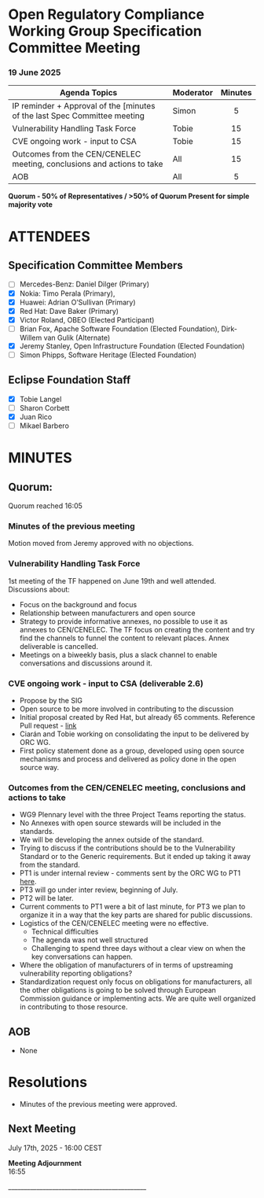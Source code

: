 # **Open Regulatory Compliance Working Group** Specification Committee Meeting

###  19 June 2025 

| Agenda Topics | Moderator | Minutes |
| ----- | ----- | :---: |
| IP reminder \+ Approval of the [minutes of the last Spec Committee meeting | Simon | 5 |
| Vulnerability Handling Task Force | Tobie | 15 |
| CVE ongoing work \- input to CSA | Tobie | 15 |
| Outcomes from the CEN/CENELEC meeting, conclusions and actions to take | All  | 15 |
| AOB | All | 5 |

**Quorum \- 50% of Representatives / \>50% of Quorum Present for simple majority vote**  
 

# ATTENDEES

## Specification Committee Members

- [ ] Mercedes-Benz:  Daniel Dilger (Primary)  
- [x] Nokia: Timo Perala (Primary),   
- [x] Huawei: Adrian O’Sullivan (Primary)   
- [x] Red Hat: Dave Baker (Primary)  
- [x] Victor Roland, OBEO (Elected Participant)   
- [ ] Brian Fox, Apache Software Foundation (Elected Foundation), Dirk-Willem van Gulik (Alternate)   
- [x] Jeremy Stanley, Open Infrastructure Foundation (Elected Foundation)  
- [ ] Simon Phipps, Software Heritage (Elected Foundation)

## Eclipse Foundation Staff

- [x] Tobie Langel  
- [ ] Sharon Corbett  
- [x] Juan Rico  
- [ ] Mikael Barbero

# MINUTES

## Quorum: 

Quorum reached 16:05

### Minutes of the previous meeting

Motion moved from Jeremy approved with no objections.

### Vulnerability Handling Task Force

1st meeting of the TF happened on June 19th and well attended.  
Discussions about:

* Focus on the background and focus  
* Relationship between manufacturers and open source  
* Strategy to provide informative annexes, no possible to use it as annexes to CEN/CENELEC. The TF focus on creating the content and try find the channels to funnel the content to relevant places. Annex deliverable is cancelled.  
* Meetings on a biweekly basis, plus a slack channel to enable conversations and discussions around it.

### CVE ongoing work \- input to CSA (deliverable 2.6)

* Propose by the SIG  
* Open source to be more involved in contributing to the discussion  
* Initial proposal created by Red Hat, but already 65 comments. Reference Pull request \- [link](https://github.com/orcwg/orcwg/pull/127)  
* Ciarán and Tobie working on consolidating the input to be delivered by ORC WG.  
* First policy statement done as a group, developed using open source mechanisms and process and delivered as policy done in the open source way.

### Outcomes from the CEN/CENELEC meeting, conclusions and actions to take

* WG9 Plennary level with the three Project Teams reporting the status.  
* No Annexes with open source stewards will be included in the standards.  
* We will be developing the annex outside of the standard.  
* Trying to discuss if the contributions should be to the Vulnerability Standard or to the Generic requirements. But it ended up taking it away from the standard.  
* PT1 is under internal review \- comments sent by the ORC WG to PT1 [here](https://github.com/orcwg/orcwg/blob/main/cyber-resilience-sig/coordination/cen-cenelec-wg-9/deliverable-2-5.md).  
* PT3 will go under inter review, beginning of July.  
* PT2 will be later.  
* Current comments to PT1 were a bit of last minute, for PT3 we plan to organize it in a way that the key parts are shared for public discussions.  
* Logistics of the CEN/CENELEC meeting were no effective.   
  * Technical difficulties  
  * The agenda was not well structured  
  * Challenging to spend three days without a clear view on when the key conversations can happen.  
* Where the obligation of manufacturers of in terms of upstreaming vulnerability reporting obligations?  
* Standardization request only focus on obligations for manufacturers, all the other obligations is going to be solved through European Commission guidance or implementing acts. We are quite well organized in contributing to those resource.

## AOB

- None

# Resolutions

* Minutes of the previous meeting were approved.

## Next Meeting

July 17th, 2025 \- 16:00 CEST

**Meeting Adjournment**  
16:55

\_\_\_\_\_\_\_\_\_\_\_\_\_\_\_\_\_\_\_\_\_\_\_\_\_\_\_\_\_\_\_\_\_\_\_\_\_\_\_\_\_\_\_\_